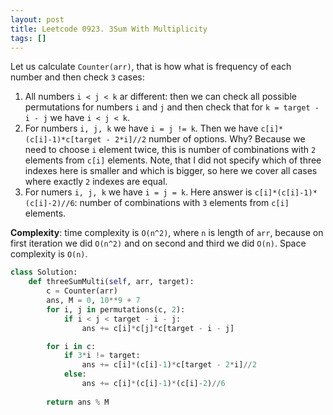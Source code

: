 ```yaml
---
layout: post
title: Leetcode 0923. 3Sum With Multiplicity
tags: []
---
```


Let us calculate `Counter(arr)`, that is how what is frequency of each number and then check `3` cases:
1. All numbers `i < j < k` ar different: then we can check all possible permutations for numbers `i` and `j` and then check that for `k = target - i - j` we have `i < j < k`.
2. For numbers `i, j, k` we have `i = j != k`. Then we have `c[i]*(c[i]-1)*c[target - 2*i]//2` number of options. Why? Because we need to choose `i` element twice, this is number of combinations with `2` elements from `c[i]` elements. Note, that I did not specify which of three indexes here is smaller and which is bigger, so here we cover all cases where exactly `2` indexes are equal.
3. For numers `i, j, k` we have `i = j = k`. Here answer is `c[i]*(c[i]-1)*(c[i]-2)//6`: number of combinations with `3` elements from `c[i]` elements.

**Complexity**: time complexity is `O(n^2)`, where `n` is length of `arr`, because on first iteration we did `O(n^2)` and on second and third we did `O(n)`. Space complexity is `O(n)`.

```python
class Solution:
    def threeSumMulti(self, arr, target):
        c = Counter(arr)
        ans, M = 0, 10**9 + 7
        for i, j in permutations(c, 2):
            if i < j < target - i - j:
                ans += c[i]*c[j]*c[target - i - j]

        for i in c:
            if 3*i != target:
                ans += c[i]*(c[i]-1)*c[target - 2*i]//2
            else:
                ans += c[i]*(c[i]-1)*(c[i]-2)//6
                
        return ans % M
```
